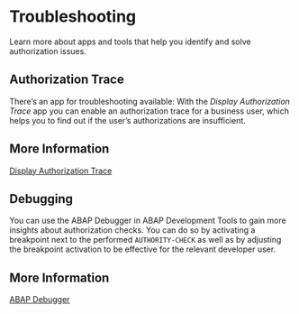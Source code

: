 <!-- loio4bc934be6436413ca94939f218329e82 -->

# Troubleshooting

Learn more about apps and tools that help you identify and solve authorization issues.

<a name="loio5c8c93185e084b33b8a5e9c55a249626"/>

<!-- loio5c8c93185e084b33b8a5e9c55a249626 -->

## Authorization Trace

There’s an app for troubleshooting available: With the *Display Authorization Trace* app you can enable an authorization trace for a business user, which helps you to find out if the user’s authorizations are insufficient.



<a name="loio5c8c93185e084b33b8a5e9c55a249626__section_jbv_hn3_bqb"/>

## More Information

[Display Authorization Trace](https://help.sap.com/viewer/65de2977205c403bbc107264b8eccf4b/Cloud/en-US/79b3c9b7701248fe83b81d4b15134e8d.html) 

<a name="loiobb785eec5cab45939ca2f0f51cd48671"/>

<!-- loiobb785eec5cab45939ca2f0f51cd48671 -->

## Debugging

You can use the ABAP Debugger in ABAP Development Tools to gain more insights about authorization checks. You can do so by activating a breakpoint next to the performed `AUTHORITY-CHECK` as well as by adjusting the breakpoint activation to be effective for the relevant developer user.



<a name="loiobb785eec5cab45939ca2f0f51cd48671__section_zzy_sn3_bqb"/>

## More Information

[ABAP Debugger](https://help.sap.com/viewer/5371047f1273405bb46725a417f95433/Cloud/en-US/4ec365a66e391014adc9fffe4e204223.html)

